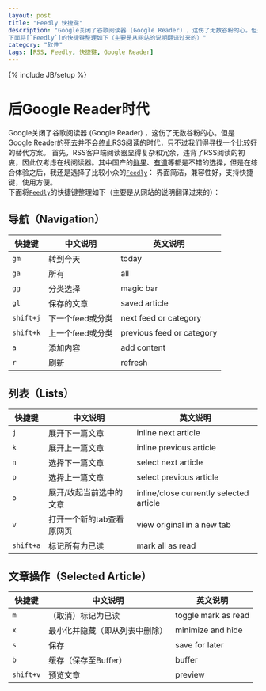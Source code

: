 ```yaml
---
layout: post
title: "Feedly 快捷键"
description: "Google关闭了谷歌阅读器 (Google Reader) ，这伤了无数谷粉的心。但是Google Reader的死去并不会终止RSS阅读的时代，只不过我们得寻找一个比较好的替代方案。 首先，RSS客户端阅读器显得复杂和冗余，违背了RSS阅读的初衷，因此仅考虑在线阅读器。其中国产的[鲜果](http://xianguo.com/)、[有道](http://reader.youdao.com/)等都是不错的选择，但是在综合体验之后，我还是选择了比较小众的[`Feedly`]： 界面简洁，兼容性好，支持快捷键，使用方便。  
下面将[`Feedly`]的快捷键整理如下（主要是从网站的说明翻译过来的）"
category: "软件"
tags: [RSS, Feedly, 快捷键, Google Reader]
---
```

{% include JB/setup %}

# 后Google Reader时代  
Google关闭了谷歌阅读器 (Google Reader) ，这伤了无数谷粉的心。但是Google Reader的死去并不会终止RSS阅读的时代，只不过我们得寻找一个比较好的替代方案。 首先，RSS客户端阅读器显得复杂和冗余，违背了RSS阅读的初衷，因此仅考虑在线阅读器。其中国产的[鲜果](http://xianguo.com/)、[有道](http://reader.youdao.com/)等都是不错的选择，但是在综合体验之后，我还是选择了比较小众的[`Feedly`]： 界面简洁，兼容性好，支持快捷键，使用方便。  
下面将[`Feedly`]的快捷键整理如下（主要是从网站的说明翻译过来的）：

## 导航（Navigation） 
| 快捷键 | 中文说明 | 英文说明 |
| ------------- |-------------|----|
| ``gm`` | 转到今天 | today |
| `ga` | 所有 | all |
| `gg` | 分类选择 | magic bar |
| `gl` | 保存的文章 | saved article |
| `shift+j` | 下一个feed或分类 | next feed or category |
| `shift+k` | 上一个feed或分类 | previous feed or category  |
| `a` | 添加内容 | add content  |
| `r` | 刷新 | refresh|

## 列表（Lists）
| 快捷键 | 中文说明 | 英文说明 |
| ------------- |-------------|----|
| `j` | 展开下一篇文章 | inline next article |
| `k` | 展开上一篇文章 | inline previous article |
| `n` | 选择下一篇文章 | select next article |
| `p` | 选择上一篇文章 | select previous article |
| `o` | 展开/收起当前选中的文章 | inline/close currently selected article |
| `v` | 打开一个新的tab查看原网页 | view original in a new tab  |
| `shift+a` | 标记所有为已读 | mark all as read  |

## 文章操作（Selected Article）
| 快捷键 | 中文说明 | 英文说明 |
| ------------- |-------------|----|
| `m` | （取消）标记为已读 | toggle mark as read |
| `x` | 最小化并隐藏（即从列表中删除） | minimize and hide |
| `s` | 保存 | save for later |
| `b` | 缓存（保存至Buffer） | buffer |
| `shift+v` | 预览文章 | preview  |

[`Feedly`]: http://cloud.feedly.com ""